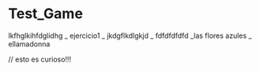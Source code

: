 # Test_Game
lkfhglkihfdglidhg
 _ ejercicio1
 _ jkdgflkdlgkjd
 _ fdfdfdfdfd
  _las flores azules
   _ ellamadonna
   
   // esto es curioso!!!
